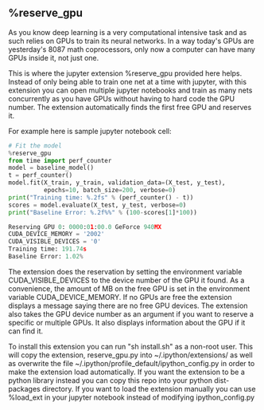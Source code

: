 ## %reserve\_gpu

As you know deep learning is a very computational intensive task and as such
relies on GPUs to train its neural networks.  In a way today's GPUs
are yesterday's 8087 math coprocessors, only now a computer can have
many GPUs inside it, not just one.

This is where the jupyter extension %reserve\_gpu provided here helps.
Instead of only being able to train one net at a time with jupyter,
with this extension you can open multiple jupyter notebooks and train as
many nets concurrently as you have GPUs without having to hard code the GPU
number.  The extension automatically finds the first free GPU and reserves it.

For example here is sample jupyter notebook cell:

```python
# Fit the model
%reserve_gpu
from time import perf_counter
model = baseline_model()
t = perf_counter()
model.fit(X_train, y_train, validation_data=(X_test, y_test), 
          epochs=10, batch_size=200, verbose=0)
print("Training time: %.2fs" % (perf_counter() - t))
scores = model.evaluate(X_test, y_test, verbose=0)
print("Baseline Error: %.2f%%" % (100-scores[1]*100))

Reserving GPU 0: 0000:01:00.0 GeForce 940MX
CUDA_DEVICE_MEMORY = '2002'
CUDA_VISIBLE_DEVICES = '0'
Training time: 191.74s
Baseline Error: 1.02%
```

The extension does the reservation by setting the environment variable
CUDA\_VISIBLE\_DEVICES to the device number of the GPU it found.  As a convenience,
the amount of MB on the free GPU is set in the environment variable CUDA\_DEVICE\_MEMORY.
If no GPUs are free the extension displays a message saying there are no free GPU devices.
The extension also takes the GPU device number as an argument if you want to reserve
a specific or multiple GPUs.  It also displays information about the GPU if it can find it.

To install this extension you can run "sh install.sh" as a non-root user.
This will copy the extension, reserve\_gpu.py into ~/.ipython/extensions/
as well as overwrite the file ~/.ipython/profile\_default/ipython\_config.py
in order to make the extension load automatically.  If you want the extension to be
a python library instead you can copy this repo into your python dist-packages
directory.  If you want to load the extension manually you can use %load\_ext in
your jupyter notebook instead of modifying ipython\_config.py


